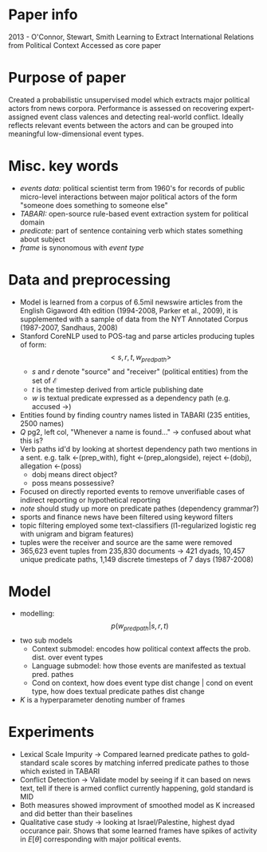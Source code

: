 # Paper info
2013 - O'Connor, Stewart, Smith
Learning to Extract International Relations from Political Context
Accessed as core paper

# Purpose of paper
Created a probabilistic unsupervised model which extracts major political actors
from news corpora. Performance is assessed on recovering expert-assigned event
class valences and detecting real-world conflict. Ideally reflects relevant
events between the actors and can be grouped into meaningful low-dimensional
event types.

# Misc. key words
- *events data:* political scientist term from 1960's for records of public 
    micro-level interactions between major political actors of the form 
    "someone does something to someone else"
- *TABARI:* open-source rule-based event extraction system for political domain 
- *predicate:* part of sentence containing verb which states something about subject
- *frame* is synonomous with *event type*

# Data and preprocessing 
- Model is learned from a corpus of 6.5mil newswire articles from the English
    Gigaword 4th edition (1994-2008, Parker et al., 2009), it is supplemented
    with a sample of data from the NYT Annotated Corpus (1987-2007, Sandhaus, 2008)
- Stanford CoreNLP used to POS-tag and parse articles producing tuples of form:
    $$
    <s,r,t,w_{predpath}>
    $$
    - $s$ and $r$ denote "source" and "receiver" (political entities) from the set
        of $\mathcal{E}$
    - $t$ is the timestep derived from article publishing date
    - $w$ is textual predicate expressed as a dependency path (e.g. accused ->)
- Entities found by finding country names listed in TABARI (235 entities, 2500 names)
- *Q* pg2, left col, "Whenever a name is found..." -> confused about what this is?
- Verb paths id'd by looking at shortest dependency path two mentions in a sent.
    e.g. talk <-(prep_with), fight <-(prep_alongside), reject <-(dobj),
    allegation <-(poss) 
    - dobj means direct object?
    - poss means possessive?
- Focused on directly reported events to remove unverifiable cases of indirect
    reporting or hypothetical reporting 
- *note* should study up more on predicate pathes (dependency grammar?)
- sports and finance news have been filtered using keyword filters
- topic filtering employed some text-classifiers (l1-regularized logistic reg
    with unigram and bigram features)
- tuples were the receiver and source are the same were removed
- 365,623 event tuples from 235,830 documents -> 421 dyads, 10,457 unique 
    predicate paths, 1,149 discrete timesteps of 7 days (1987-2008)

# Model
- modelling:
    $$
    p(w_{predpath}|s,r,t)
    $$
- two sub models
    - Context submodel: encodes how political context affects the prob. dist. 
        over event types
    - Language submodel: how those events are manifested as textual pred. pathes
    - Cond on context, how does event type dist change | cond on event type, how
        does textual predicate pathes dist change
- $K$ is a hyperparameter denoting number of frames

# Experiments
- Lexical Scale Impurity -> Compared learned predicate pathes to gold-standard
    scale scores by matching inferred predicate pathes to those which existed
    in TABARI
- Conflict Detection -> Validate model by seeing if it can based on news text,
    tell if there is armed conflict currently happening, gold standard is MID
- Both measures showed improvment of smoothed model as K increased and did better
    than their baselines
- Qualitative case study -> looking at Israel/Palestine, highest dyad occurance
    pair. Shows that some learned frames have spikes of activity in $E[\theta]$
    corresponding with major political events.
